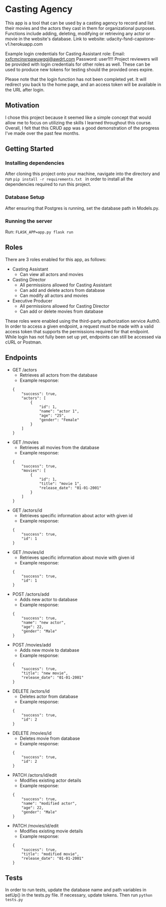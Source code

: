 # Casting Agency

This app is a tool that can be used by a casting agency to record and list their movies and the actors they cast in them for organizational purposes. Functions include adding, deleting, modifying or retrieving any actor or movie in the website's database.
Link to website: udacity-fsnd-capstone-v1.herokuapp.com

Example login credentials for Casting Assistant role:
Email: xxfcmcjnxrpawuwgqj@awdrt.com
Password: user1!!!
Project reviewers will be provided with login credentials for other roles as well. These can be used to produce new tokens for testing should the provided ones expire.

Please note that the login function has not been completed yet. It will redirect you back to the home page, and an access token will be available in the URL after login.

## Motivation
I chose this project because it seemed like a simple concept that would allow me to focus on utilizing the skills I learned throughout this course. Overall, I felt that this CRUD app was a good demonstration of the progress I've made over the past few months.

## Getting Started

### Installing dependencies

After cloning this project onto your machine, navigate into the directory and run
`pip install -r requirements.txt
` in order to install all the dependencies required to run this project.

### Database Setup

After ensuring that Postgres is running, set the database path in Models.py.

### Running the server

Run:
`FLASK_APP=app.py flask run`

## Roles
There are 3 roles enabled for this app, as follows:
- Casting Assistant
    - Can view all actors and movies
- Casting Director
    - All permissions allowed for Casting Assistant
    - Can add and delete actors from database
    - Can modify all actors and movies
- Executive Producer
    - All permissions allowed for Casting Director
    - Can add or delete movies from database

These roles were enabled using the third-party authorization service Auth0. In order to access a given endpoint, a request must be made with a valid access token that supports the permissions required for that endpoint. While login has not fully been set up yet, endpoints can still be accessed via cURL or Postman.

## Endpoints
- GET /actors
    - Retrieves all actors from the database
    - Example response:
    ```
    {
        "success": true,
        "actors": [
            {
                "id": 1,
                "name": "actor 1",
                "age": "25",
                "gender": "Female"
            }
        ]
    }
    ```
- GET /movies
    - Retrieves all movies from the database
    - Example response:
    ```
    {
        "success": true,
        "movies": [
            {
                "id": 1,
                "title": "movie 1",
                "release_date": "01-01-2001"
            }
        ]
    }
    ```
- GET /actors/id
    - Retrieves specific information about actor with given id
    - Example response:
    ```
    {
        "success": true,
        "id": 1
    }
    ```
- GET /movies/id
    - Retrieves specific information about movie with given id
    - Example response:
    ```
    {
        "success": true,
        "id": 1
    }
    ```
- POST /actors/add
    - Adds new actor to database
    - Example response:
    ```
    {
        "success": true,
        "name": "new actor",
        "age": 22,
        "gender": "Male"
    }
    ```
- POST /movies/add
    - Adds new movie to database
    - Example response:
    ```
    {
        "success": true,
        "title": "new movie",
        "release_date": "01-01-2001"
    }
    ```
- DELETE /actors/id
    - Deletes actor from database
    - Example response:
    ```
    {
        "success": true,
        "id": 2
    }
    ```
- DELETE /movies/id
    - Deletes movie from database
    - Example response:
    ```
    {
        "success": true,
        "id": 2
    }
    ```
- PATCH /actors/id/edit
    - Modifies existing actor details
    - Example response:
    ```
    {
        "success": true,
        "name": "modified actor",
        "age": 22,
        "gender": "Male"
    }
    ```
- PATCH /movies/id/edit
    - Modifies existing movie details
    - Example response:
    ```
    {
        "success": true,
        "title": "modified movie",
        "release_date": "01-01-2001"
    }
    ```

## Tests
In order to run tests, update the database name and path variables in setUp() in the tests.py file. If necessary, update tokens. Then run `python tests.py`


